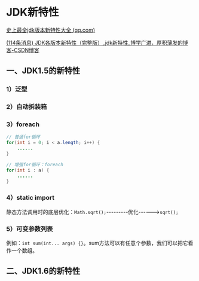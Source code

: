 # JDK新特性

[史上最全jdk版本新特性大全 (qq.com)](https://mp.weixin.qq.com/s?__biz=MzU4OTMwODQ4Nw==&mid=2247484677&idx=1&sn=bcf58343c5ad8596613bf81ab5ff8664&chksm=fdce322dcab9bb3bbf863053b6f36d6db16ffdb76c36c46d24b1a74dd402113d1922e08b094c&scene=27)

[(114条消息) JDK各版本新特性（完整版）_jdk新特性_博学广进，厚积薄发的博客-CSDN博客](https://blog.csdn.net/m0_70438912/article/details/126418555)



## 一、JDK1.5的新特性

### 1）泛型



### 2）自动拆装箱



### 3）foreach

```java
// 普通for循环
for(int i = 0; i < a.length; i++) {
    ......
}

// 增强for循环：foreach
for(int i : a) {
    ......
}
```



### 4）static import

静态方法调用时的底层优化：`Math.sqrt();`---------优化------>`sqrt();`



### 5）可变参数列表

​		例如：`int sum(int... args) {}`。sum方法可以有任意个参数，我们可以把它看作一个数组。



## 二、JDK1.6的新特性









































 
